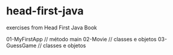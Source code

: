 # head-first-java
exercises from Head First Java Book

01-MyFirstApp // método main
02-Movie // classes e objetos
03-GuessGame // classes e objetos

